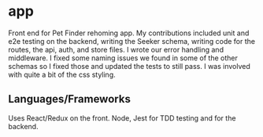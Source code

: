 # app
Front end for Pet Finder rehoming app.
My contributions included unit and e2e testing on the backend, writing the Seeker schema, writing code for the routes, the api, auth, and store files. I wrote our error handling and middleware. I fixed some naming issues we found in some of the other schemas so I fixed those and updated the tests to still pass. I was involved with quite a bit of the css styling. 

## Languages/Frameworks
Uses React/Redux on the front. Node, Jest for TDD testing and for the backend.
